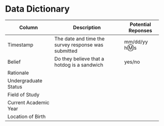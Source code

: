 # Data Dictionary
| Column | Description | Potential Reponses |
| --- | --- | --- |
| Timestamp | The date and time the survey response was submitted | mm/dd/yy h:m:s | 
| Belief | Do they believe that a hotdog is a sandwich | yes/no |
| Rationale |  | |
| Undergraduate Status | | |
| Field of Study | | |
| Current Academic Year | | |
| Location of Birth | | |

